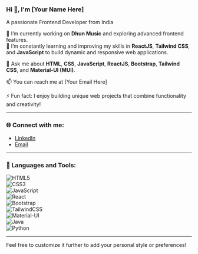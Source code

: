### Hi 👋, I'm [Your Name Here]  
A passionate Frontend Developer from India  

🔭 I’m currently working on **Dhun Music** and exploring advanced frontend features.  
🌱 I’m constantly learning and improving my skills in **ReactJS**, **Tailwind CSS**, and **JavaScript** to build dynamic and responsive web applications.  

💬 Ask me about **HTML**, **CSS**, **JavaScript**, **ReactJS**, **Bootstrap**, **Tailwind CSS**, and **Material-UI (MUI)**.  

📫 You can reach me at [Your Email Here]  

⚡ Fun fact: I enjoy building unique web projects that combine functionality and creativity!  

---

### 🌐 Connect with me:  
- [LinkedIn](#)  
- [Email](#)  

---

### 🚀 Languages and Tools:  
![HTML5](https://img.shields.io/badge/HTML5-%23E34F26.svg?style=flat&logo=html5&logoColor=white)  
![CSS3](https://img.shields.io/badge/CSS3-%231572B6.svg?style=flat&logo=css3&logoColor=white)  
![JavaScript](https://img.shields.io/badge/JavaScript-%23F7DF1E.svg?style=flat&logo=javascript&logoColor=black)  
![React](https://img.shields.io/badge/React-%2320232a.svg?style=flat&logo=react&logoColor=%2361DAFB)  
![Bootstrap](https://img.shields.io/badge/Bootstrap-%23563D7C.svg?style=flat&logo=bootstrap&logoColor=white)  
![TailwindCSS](https://img.shields.io/badge/TailwindCSS-%2338B2AC.svg?style=flat&logo=tailwind-css&logoColor=white)  
![Material-UI](https://img.shields.io/badge/Material--UI-%230081CB.svg?style=flat&logo=material-ui&logoColor=white)  
![Java](https://img.shields.io/badge/Java-%23007396.svg?style=flat&logo=java&logoColor=white)  
![Python](https://img.shields.io/badge/Python-%233776AB.svg?style=flat&logo=python&logoColor=white)  

---

Feel free to customize it further to add your personal style or preferences!

